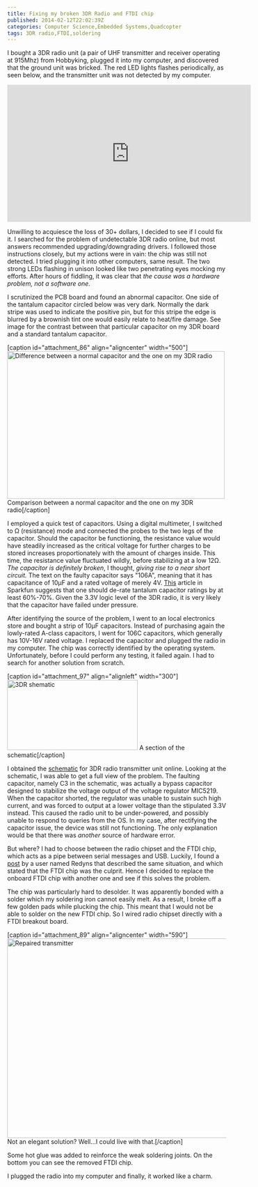```yaml
---
title: Fixing my broken 3DR Radio and FTDI chip
published: 2014-02-12T22:02:39Z
categories: Computer Science,Embedded Systems,Quadcopter
tags: 3DR radio,FTDI,soldering
---
```


<p>I bought a 3DR radio unit (a pair of UHF transmitter and receiver operating at 915Mhz) from Hobbyking, plugged it into my computer, and discovered that the ground unit was bricked. The red LED lights flashes periodically, as seen below, and the transmitter unit was not detected by my computer.</p>
<div class="video-container"><iframe width="560" height="315" src="http://www.youtube-nocookie.com/embed/jfLEBMeVQBc?rel=0" frameborder="0" allowfullscreen="allowfullscreen"></iframe></div>
<p><!--raw--></p>
<p>Unwilling to acquiesce the loss of 30+ dollars, I decided to see if I could fix it. I searched for the problem of undetectable 3DR radio online, but most answers recommended upgrading/downgrading drivers. I followed those instructions closely, but my actions were in vain: the chip was still not detected. I tried plugging it into other computers, same result. The two strong LEDs flashing in unison looked like two penetrating eyes mocking my efforts. After hours of fiddling, it was clear that <em>the cause was a hardware problem, not a software one. </em></p>
<p><!--/raw--></p>
<p><!--more-->I scrutinized the PCB board and found an abnormal capacitor. One side of the tantalum capacitor circled below was very dark. Normally the dark stripe was used to indicate the positive pin, but for this stripe the edge is blurred by a brownish tint one would easily relate to heat/fire damage. See image for the contrast between that particular capacitor on my 3DR board and a standard tantalum capacitor.</p>
[caption id="attachment_86" align="aligncenter" width="500"]<a href="https://static.thinkingandcomputing.com/2014/02/ftdi_tan_vs.jpg"><img class="wp-image-86 size-full" src="https://static.thinkingandcomputing.com/2014/02/ftdi_tan_vs.jpg" alt="Difference between a normal capacitor and the one on my 3DR radio" width="500" height="339" /></a> Comparison between a normal capacitor and the one on my 3DR radio[/caption]
<p>I employed a quick test of capacitors. Using a digital multimeter, I switched to Ω (resistance) mode and connected the probes to the two legs of the capacitor. Should the capacitor be functioning, the resistance value would have steadily increased as the critical voltage for further charges to be stored increases proportionately with the amount of charges inside. This time, the resistance value fluctuated wildly, before stabilizing at a low 12Ω. <em>The capacitor is definitely broken</em>, I thought, <em>giving rise to a near short circuit. </em>The text on the faulty capacitor says "106A", meaning that it has capacitance of 10µF and a rated voltage of merely 4V. <a title="Why You Should De-Rate Capacitors" href="http://www.sparkfun.com/news/1271">This</a> article in Sparkfun suggests that one should de-rate tantalum capacitor ratings by at least 60%-70%. Given the 3.3V logic level of the 3DR radio, it is very likely that the capacitor have failed under pressure.</p>
<p>After identifying the source of the problem, I went to an local electronics store and bought a strip of 10µF capacitors. Instead of purchasing again the lowly-rated A-class capacitors, I went for 106C capacitors, which generally has 10V-16V rated voltage. I replaced the capacitor and plugged the radio in my computer. The chip was correctly identified by the operating system. Unfortunately, before I could perform any testing, it failed again. I had to search for another solution from scratch.</p>
[caption id="attachment_97" align="alignleft" width="300"]<img class="wp-image-97 size-medium" src="https://static.thinkingandcomputing.com/2014/02/schem.png" alt="3DR shematic" width="300" height="161" /> A section of the schematic[/caption]
<p>I obtained the <a href="http://cdn.basic-antivirus.com/media/3drradiousb.pdf">schematic</a> for 3DR radio transmitter unit online. Looking at the schematic, I was able to get a full view of the problem. The faulting capacitor, namely C3 in the schematic, was actually a bypass capacitor designed to stabilize the voltage output of the voltage regulator MIC5219. When the capacitor shorted, the regulator was unable to sustain such high current, and was forced to output at a lower voltage than the stipulated 3.3V instead. This caused the radio unit to be under-powered, and possibly unable to respond to queries from the OS. In my case, after rectifying the capacitor issue, the device was still not functioning. The only explanation would be that there was <em>another</em> source of hardware error.</p>
<p>But where? I had to choose between the radio chipset and the FTDI chip, which acts as a pipe between serial messages and USB. Luckily, I found a <a href="http://www.sparkfun.com/products/retired/8772#comment-4eaad844757b7fd35100317f">post</a> by a user named Redyns that described the same situation, and which stated that the FTDI chip was the culprit. Hence I decided to replace the onboard FTDI chip with another one and see if this solves the problem.</p>
<p style="text-align: left;">The chip was particularly hard to desolder. It was apparently bonded with a solder which my soldering iron cannot easily melt. As a result, I broke off a few golden pads while plucking the chip. This meant that I would not be able to solder on the new FTDI chip. So I wired radio chipset directly with a FTDI breakout board.</p>
[caption id="attachment_89" align="aligncenter" width="590"]<a href="https://static.thinkingandcomputing.com/2014/02/ftdi_converter.jpg"><img class="wp-image-89" src="https://static.thinkingandcomputing.com/2014/02/ftdi_converter.jpg" alt="Repaired transmitter" width="590" height="458" /></a> Not an elegant solution? Well...I could live with that.[/caption]
<p>Some hot glue was added to reinforce the weak soldering joints. On the bottom you can see the removed FTDI chip.</p>
<p>I plugged the radio into my computer and finally, it worked like a charm.</p>

